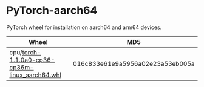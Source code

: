 # PyTorch-aarch64

PyTorch wheel for installation on aarch64 and arm64 devices.

| Wheel | MD5 |
|-|-|
|cpu/[torch-1.1.0a0-cp36-cp36m-linux_aarch64.whl](torch-1.1.0a0-cp36-cp36m-linux_aarch64.whl)|016c833e61e9a5956a02e23a53eb005a|
